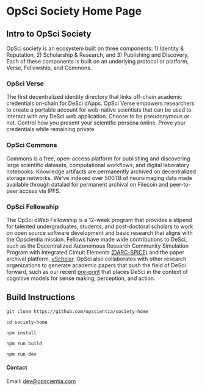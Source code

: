 # OpSci Society Home Page

## Intro to OpSci Society

OpSci society is an ecosystem built on three components: 1) Identity & Reputation, 2) Scholarship & Research, and 3) Publishing and Discovery. Each of these components is built on an underlying protocol or platform, Verse, Fellowship, and Commons.

### OpSci Verse

The first decentralized identity directory that links off-chain academic credentials on-chain for DeSci dApps. OpSci Verse empowers researchers to create a portable account for web-native scientists that can be used to interact with any DeSci web application. Choose to be pseudonymous or not. Control how you present your scientific persona online. Prove your credentials while remaining private.

### OpSci Commons

Commons is a free, open-access platform for publishing and discovering large scientific datasets, computational workflows, and digital laboratory notebooks. Knowledge artifacts are permanently archived on decentralized storage networks. We've indexed over 500TB of neuroimaging data made available through datalad for permanent archival on Filecoin and peer-to-peer access via IPFS.

### OpSci Fellowship

The OpSci dWeb Fellowship is a 12-week program that provides a stipend for talented undergraduates, students, and post-doctoral scholars to work on open source software development and basic research that aligns with the Opscientia mission. Fellows have made wide contributions to DeSci, such as the Decentralized Autonomous Research Community Simulation Program with Integrated Circuit Elements [(DARC-SPICE)](https://opsci.gitbook.io/darc-spice/) and the paper archival platform, [vScholar](https://github.com/opscientia/v-scholar-web). OpSci also collaborates with other research organizations to generate academic papers that push the field of DeSci forward, such as our recent [pre-print](https://zenodo.org/record/6320575) that places DeSci in the context of cognitive models for sense making, perception, and action.

## Build Instructions

```
git clone https://github.com/opscientia/society-home

cd society-home

npm install

npm run build

npm run dev
```
#### Contact

Email: dev@opscientia.com

